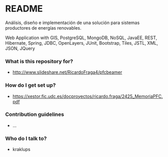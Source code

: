 # README #

Análisis, diseño e implementación de una solución para sistemas productores de energías renovables.

Web Application with GIS, PostgreSQL, MongoDB, NoSQL, JavaEE, REST, Hibernate, Spring, JDBC, OpenLayers, JUnit, Bootstrap, Tiles, JSTL, XML, JSON, JQuery

### What is this repository for? ###

* http://www.slideshare.net/RicardoFraga4/pfcbeamer

### How do I get set up? ###

* https://xestor.fic.udc.es/docproyectos/ricardo.fraga/2425_MemoriaPFC.pdf

### Contribution guidelines ###

* ...

### Who do I talk to? ###

* kraklups

